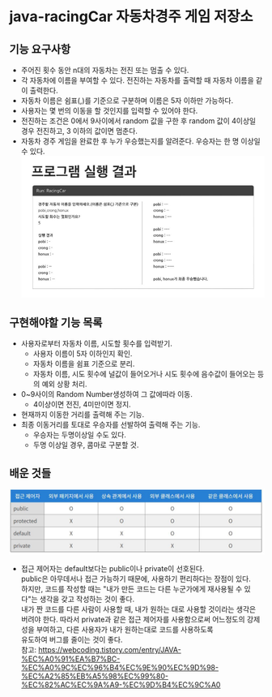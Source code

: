 # java-racingCar 자동차경주 게임 저장소
## 기능 요구사항
+ 주어진 횟수 동안 n대의 자동차는 전진 또는 멈출 수 있다.
+ 각 자동차에 이름을 부여할 수 있다. 전진하는 자동차를 출력할 때 자동차 이름을 같이 출력한다.
+ 자동차 이름은 쉼표(,)를 기준으로 구분하며 이름은 5자 이하만 가능하다.
+ 사용자는 몇 번의 이동을 할 것인지를 입력할 수 있어야 한다.
+ 전진하는 조건은 0에서 9사이에서 random 값을 구한 후 random 값이 4이상일 경우 전진하고, 3 이하의 값이면 멈춘다.
+ 자동차 경주 게임을 완료한 후 누가 우승했는지를 알려준다. 우승자는 한 명 이상일 수 있다.
![capture](./image/cap.JPG)


## 구현해야할 기능 목록
+ 사용자로부터 자동차 이름, 시도할 횟수를 입력받기.
  + 사용자 이름이 5자 이하인지 확인.
  + 자동차 이름을 쉼표 기준으로 분리.
  + 자동차 이름, 시도 횟수에 널값이 들어오거나 시도 횟수에 음수값이 들어오는 등의 예외 상황 처리.
+ 0~9사이의 Random Number생성하여 그 값에따라 이동.
  + 4이상이면 전진, 4미만이면 정지.
+ 현재까지 이동한 거리를 출력해 주는 기능.
+ 최종 이동거리를 토대로 우승자를 선발하여 출력해 주는 기능.
  + 우승자는 두명이상일 수도 있다.
  + 두명 이상일 경우, 콤마로 구분할 것.

## 배운 것들
![AM](./image/AccessModifier.JPG)
+ 접근 제어자는 default보다는 public이나 private이 선호된다.  
  public은 아무데서나 접근 가능하기 때문에, 사용하기 편리하다는 장점이 있다.   
  하지만, 코드를 작성할 때는 "내가 만든 코드는 다른 누군가에게 재사용될 수 있다"는 생각을 갖고 작성하는 것이 좋다.  
  내가 짠 코드를 다른 사람이 사용할 때, 내가 원하는 대로 사용할 것이라는 생각은 버려야 한다. 
  따라서 private과 같은 접근 제어자를 사용함으로써 어느정도의 강제성을 부여하고, 다른 사용자가 내가 원하는대로 코드를 사용하도록  
  유도하여 버그를 줄이는 것이 좋다.   
  참고: https://webcoding.tistory.com/entry/JAVA-%EC%A0%91%EA%B7%BC-%EC%A0%9C%EC%96%B4%EC%9E%90%EC%9D%98-%EC%A2%85%EB%A5%98%EC%99%80-%EC%82%AC%EC%9A%A9-%EC%9D%B4%EC%9C%A0
  
